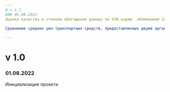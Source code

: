 ```yaml
---
# v 1.1  
### 09.08.2022
Оценка качества и степени обогащения данных по VIN кодам  «Компанией 2»

Сравнение средних цен транспортных средств, предоставленных двумя организациями: Компанией 1 и Аналитическим агентством Компания 2

---
```

# v 1.0  
### 01.08.2022
Инициализация проекта